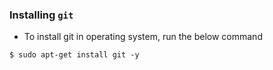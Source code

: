 ### Installing `git`

- To install git in operating system, run the below command

```
$ sudo apt-get install git -y
```
